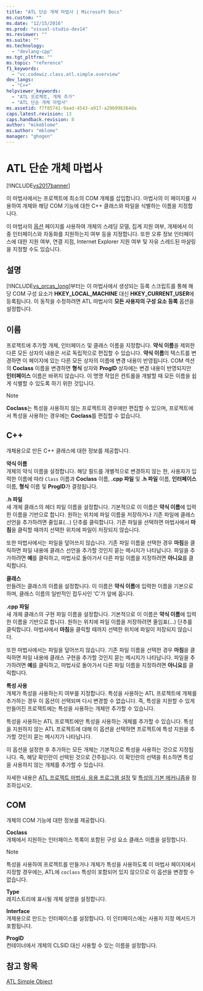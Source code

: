 ```yaml
---
title: "ATL 단순 개체 마법사 | Microsoft Docs"
ms.custom: ""
ms.date: "12/15/2016"
ms.prod: "visual-studio-dev14"
ms.reviewer: ""
ms.suite: ""
ms.technology: 
  - "devlang-cpp"
ms.tgt_pltfrm: ""
ms.topic: "reference"
f1_keywords: 
  - "vc.codewiz.class.atl.simple.overview"
dev_langs: 
  - "C++"
helpviewer_keywords: 
  - "ATL 프로젝트, 개체 추가"
  - "ATL 단순 개체 마법사"
ms.assetid: f7f85741-9aad-4543-a917-a29b996364da
caps.latest.revision: 13
caps.handback.revision: 8
author: "mikeblome"
ms.author: "mblome"
manager: "ghogen"
---
```

# ATL 단순 개체 마법사
[!INCLUDE[vs2017banner](../../assembler/inline/includes/vs2017banner.md)]

이 마법사에서는 프로젝트에 최소의 COM 개체를 삽입합니다.  마법사의 이 페이지를 사용하여 개체와 해당 COM 기능에 대한 C\+\+ 클래스와 파일을 식별하는 이름을 지정합니다.  
  
 이 마법사의 [옵션](../../atl/reference/options-atl-simple-object-wizard.md) 페이지를 사용하여 개체의 스레딩 모델, 집계 지원 여부, 개체에서 이중 인터페이스와 자동화를 지원하는지 여부 등을 지정합니다.  또한 오류 정보 인터페이스에 대한 지원 여부, 연결 지점, Internet Explorer 지원 여부 및 자유 스레드된 마샬링을 지정할 수도 있습니다.  
  
## 설명  
 [!INCLUDE[vs_orcas_long](../../atl/reference/includes/vs_orcas_long_md.md)]부터는 이 마법사에서 생성되는 등록 스크립트를 통해 해당 COM 구성 요소가 **HKEY\_LOCAL\_MACHINE** 대신 **HKEY\_CURRENT\_USER**에 등록됩니다.  이 동작을 수정하려면 ATL 마법사의 **모든 사용자의 구성 요소 등록** 옵션을 설정합니다.  
  
## 이름  
 프로젝트에 추가할 개체, 인터페이스 및 클래스 이름을 지정합니다.  **약식 이름**을 제외한 다른 모든 상자의 내용은 서로 독립적으로 편집할 수 있습니다.  **약식 이름**의 텍스트를 변경하면 이 페이지에 있는 다른 모든 상자의 이름에 변경 내용이 반영됩니다.  COM 섹션의 **Coclass** 이름을 변경하면 **형식** 상자와 **ProgID** 상자에는 변경 내용이 반영되지만 **인터페이스** 이름은 바뀌지 않습니다.  이 명명 작업은 컨트롤을 개발할 때 모든 이름을 쉽게 식별할 수 있도록 하기 위한 것입니다.  
  
> [!NOTE]
>  **Coclass**는 특성을 사용하지 않는 프로젝트의 경우에만 편집할 수 있으며,  프로젝트에서 특성을 사용하는 경우에는 **Coclass**를 편집할 수 없습니다.  
  
## C\+\+  
 개체용으로 만든 C\+\+ 클래스에 대한 정보를 제공합니다.  
  
 **약식 이름**  
 개체의 약식 이름을 설정합니다.  해당 필드를 개별적으로 변경하지 않는 한, 사용자가 입력한 이름에 따라 `Class` 이름과 **Coclass** 이름, **.cpp 파일** 및 **.h 파일** 이름, **인터페이스** 이름, **형식** 이름 및 **ProgID**가 결정됩니다.  
  
 **.h 파일**  
 새 개체 클래스의 헤더 파일 이름을 설정합니다.  기본적으로 이 이름은 **약식 이름**에 입력한 이름을 기반으로 합니다.  원하는 위치에 파일 이름을 저장하거나 기존 파일에 클래스 선언을 추가하려면 줄임표\(...\) 단추를 클릭합니다.  기존 파일을 선택하면 마법사에서 **마침**을 클릭할 때까지 선택한 위치에 파일이 저장되지 않습니다.  
  
 또한 마법사에서는 파일을 덮어쓰지 않습니다.  기존 파일 이름을 선택한 경우 **마침**을 클릭하면 파일 내용에 클래스 선언을 추가할 것인지 묻는 메시지가 나타납니다.  파일을 추가하려면 **예**를 클릭하고, 마법사로 돌아가서 다른 파일 이름을 지정하려면 **아니요**를 클릭합니다.  
  
 **클래스**  
 만들려는 클래스의 이름을 설정합니다.  이 이름은 **약식 이름**에 입력한 이름을 기본으로 하며, 클래스 이름의 일반적인 접두사인 'C'가 앞에 옵니다.  
  
 **.cpp 파일**  
 새 개체 클래스의 구현 파일 이름을 설정합니다.  기본적으로 이 이름은 **약식 이름**에 입력한 이름을 기반으로 합니다.  원하는 위치에 파일 이름을 저장하려면 줄임표\(...\) 단추를 클릭합니다.  마법사에서 **마침**을 클릭할 때까지 선택한 위치에 파일이 저장되지 않습니다.  
  
 또한 마법사에서는 파일을 덮어쓰지 않습니다.  기존 파일 이름을 선택한 경우 **마침**을 클릭하면 파일 내용에 클래스 구현을 추가할 것인지 묻는 메시지가 나타납니다.  파일을 추가하려면 **예**를 클릭하고, 마법사로 돌아가서 다른 파일 이름을 지정하려면 **아니요**를 클릭합니다.  
  
 **특성 사용**  
 개체가 특성을 사용하는지 여부를 지정합니다.  특성을 사용하는 ATL 프로젝트에 개체를 추가하는 경우 이 옵션이 선택되며 다시 변경할 수 없습니다.  즉, 특성을 지원할 수 있게 만들어진 프로젝트에는 특성을 사용하는 개체만 추가할 수 있습니다.  
  
 특성을 사용하는 ATL 프로젝트에만 특성을 사용하는 개체를 추가할 수 있습니다.  특성을 지원하지 않는 ATL 프로젝트에 대해 이 옵션을 선택하면 프로젝트에 특성 지원을 추가할 것인지 묻는 메시지가 나타납니다.  
  
 이 옵션을 설정한 후 추가하는 모든 개체는 기본적으로 특성을 사용하는 것으로 지정됩니다. 즉, 해당 확인란이 선택된 것으로 간주됩니다.  이 확인란의 선택을 취소하면 특성을 사용하지 않는 개체를 추가할 수 있습니다.  
  
 자세한 내용은 [ATL 프로젝트 마법사, 응용 프로그램 설정](../../atl/reference/application-settings-atl-project-wizard.md) 및 [특성의 기본 메커니즘](../../windows/basic-mechanics-of-attributes.md)을 참조하십시오.  
  
## COM  
 개체의 COM 기능에 대한 정보를 제공합니다.  
  
 **Coclass**  
 개체에서 지원하는 인터페이스 목록이 포함된 구성 요소 클래스 이름을 설정합니다.  
  
> [!NOTE]
>  특성을 사용하여 프로젝트를 만들거나 개체가 특성을 사용하도록 이 마법사 페이지에서 지정할 경우에는, ATL에 `coclass` 특성이 포함되어 있지 않으므로 이 옵션을 변경할 수 없습니다.  
  
 **Type**  
 레지스트리에 표시될 개체 설명을 설정합니다.  
  
 **Interface**  
 개체용으로 만드는 인터페이스를 설정합니다.  이 인터페이스에는 사용자 지정 메서드가 포함됩니다.  
  
 **ProgID**  
 컨테이너에서 개체의 CLSID 대신 사용할 수 있는 이름을 설정합니다.  
  
## 참고 항목  
 [ATL Simple Object](../../atl/reference/adding-an-atl-simple-object.md)